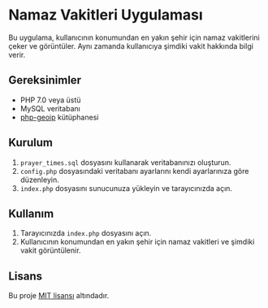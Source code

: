 # Namaz Vakitleri Uygulaması

Bu uygulama, kullanıcının konumundan en yakın şehir için namaz vakitlerini çeker ve görüntüler. Aynı zamanda kullanıcıya şimdiki vakit hakkında bilgi verir.

## Gereksinimler
- PHP 7.0 veya üstü
- MySQL veritabanı
- [php-geoip](https://github.com/maxmind/GeoIP2-php) kütüphanesi

## Kurulum
1. `prayer_times.sql` dosyasını kullanarak veritabanınızı oluşturun.
2. `config.php` dosyasındaki veritabanı ayarlarını kendi ayarlarınıza göre düzenleyin.
3. `index.php` dosyasını sunucunuza yükleyin ve tarayıcınızda açın.

## Kullanım
1. Tarayıcınızda `index.php` dosyasını açın.
2. Kullanıcının konumundan en yakın şehir için namaz vakitleri ve şimdiki vakit görüntülenir.

## Lisans
Bu proje [MIT lisansı](https://github.com/emrekarademirx/Namaz-Vakitleri/blob/main/LICENSE) altındadır.
